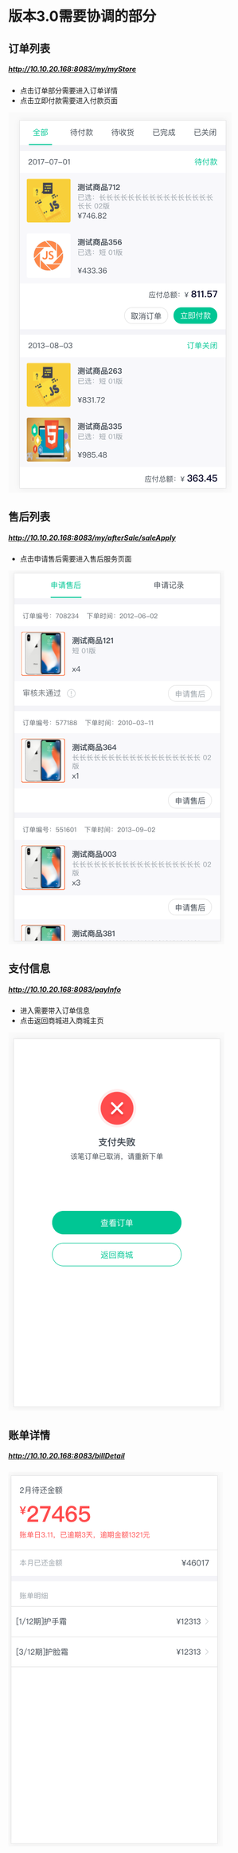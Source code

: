 # 版本3.0需要协调的部分


## 订单列表
##### http://10.10.20.168:8083/my/myStore

- 点击订单部分需要进入订单详情
- 点击立即付款需要进入付款页面

![061501.png](061501.png)


## 售后列表
##### http://10.10.20.168:8083/my/afterSale/saleApply

- 点击申请售后需要进入售后服务页面

![061502.png](061502.png)


## 支付信息
##### http://10.10.20.168:8083/payInfo

- 进入需要带入订单信息
- 点击返回商城进入商城主页

![061503.png](061503.png)


## 账单详情
##### http://10.10.20.168:8083/billDetail

![061504.png](061504.png)